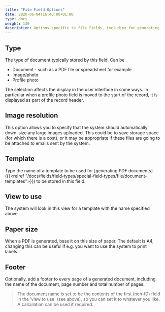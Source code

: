 ```yaml
---
title: "File Field Options"
date: 2020-06-04T16:40:00+01:00
type: docs
weight: 130
description: Options specific to file fields, including for generating documents
---
```

## Type
The type of document typically stored by this field. Can be
* Document - such as a PDF file or spreadsheet for example
* Image/photo
* Profile photo

The selection affects the display in the user interface in some ways. In particular when a profile photo field is moved to the start of the record, it is displayed as part of the record header.

## Image resolution
This option allows you to specify that the system should automatically down-size any large images uploaded. This could be to save storage space (for which there is a cost), or it may be appropriate if these files are going to be attached to emails sent by the system.

## Template
Type the name of a template to be used for [generating PDF documents]({{<relref "/docs/fields/field-types/special-field-types/file/document-templates">}}) to be stored in this field.

## View to use
The system will look in this view for a template with the name specified above.

## Paper size
When a PDF is generated, base it on this size of paper. The default is A4, changing this can be useful if e.g. you want to use the system to print labels.

## Footer
Optionally, add a footer to every page of a generated document, including the name of the document, page number and total number of pages.

> The document name is set to be the contents of the first (non-ID) field in the 'view to use' (see above), so you can set it to whatever you like. A calculation can be used if required.
